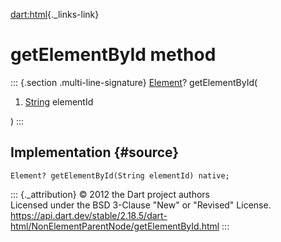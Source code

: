 [dart:html](../../dart-html/dart-html-library){._links-link}

getElementById method
=====================

::: {.section .multi-line-signature}
[Element](../element-class)? getElementById(

1.  [String](../../dart-core/string-class) elementId

)
:::

Implementation {#source}
--------------

``` {.language-dart data-language="dart"}
Element? getElementById(String elementId) native;
```

::: {._attribution}
© 2012 the Dart project authors\
Licensed under the BSD 3-Clause \"New\" or \"Revised\" License.\
<https://api.dart.dev/stable/2.18.5/dart-html/NonElementParentNode/getElementById.html>
:::
